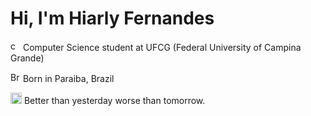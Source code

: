 <!--
**hiarlyfs/hiarlyfs** is a ✨ _special_ ✨ repository because its `README.md` (this file) appears on your GitHub profile.

Here are some ideas to get you started:

- 🔭 I’m currently working on ...
- 🌱 I’m currently learning ...
- 👯 I’m looking to collaborate on ...
- 🤔 I’m looking for help with ...
- 💬 Ask me about ...
- 📫 How to reach me: ...
- 😄 Pronouns: ...
- ⚡ Fun fact: ...
-->

# Hi, I'm Hiarly Fernandes

<p><img src="https://pbs.twimg.com/profile_images/441235600/ufcg_400x400.jpg" alt="computer" height="16px" width="16px"/> Computer Science student at UFCG (Federal University of Campina Grande)</p>
<p><img src="https://github.githubassets.com/images/icons/emoji/unicode/1f1e7-1f1f7.png" alt="Brazil flag" width="16px" height="16px"\> Born in Paraiba, Brazil</p>
<p><img src="https://static.vecteezy.com/system/resources/previews/000/638/576/non_2x/growing-chart-presentation-icon-vector.jpg" lat="growing" width="18px" height="18px" /> Better than yesterday worse than tomorrow.</p>
